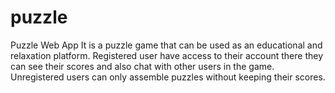 # puzzle
Puzzle Web App
It is a puzzle game that can be used as an educational and relaxation platform. Registered user have access to their account there they can see their
scores and also chat with other users in the game.
Unregistered users can only assemble puzzles without keeping their scores.

